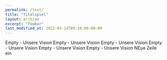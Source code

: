```yaml
---
permalink: /test/
title: "Titelspiel"
layout: archive
excerpt: "Foobar"
last_modified_at: 2022-03-14T09:18:00-00:00
---
```


Empty - Unsere Vision
Empty - Unsere Vision
Empty - Unsere Vision
Empty - Unsere Vision
Empty - Unsere Vision
Empty - Unsere Vision
NEue Zeile ein